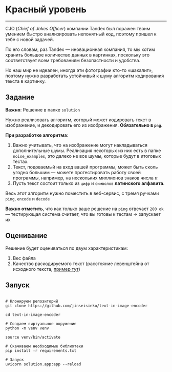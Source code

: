 # Красный уровень
___

CJO (*Chief of Jokes Officer*) компании Tandex был поражен твоим умением быстро анализировать непонятный код, поэтому пришел к тебе с новой задачей.

По его словам, раз Tandex — иновационная компания, то мы хотим хранить большое количество данных в картинках, поскольку это соответствует всем требованиям безопастности и удобства. 

Но наш мир не идеален, иногда эти фотографии кто-то «шакалит», поэтому нужно разработать устойчивый к шуму алгоритм кодирования текста в картинку.


## Задание

**Важно**: Решение в папке `solution`

Нужно реализовать алгоритм, который может кодировать текст в изображение, и декодировать его из изображения. **Обязательно в `png`**.

**При разработке алгоритма**:
1. Важно учитывать, что на изображение могут накладываться дополнительные шумы. Реализация некоторых из них есть в папке `noise_examples`, это далеко не все шумы, которые будут в итоговых тестах.
2. Текст, подоваемый на вход вашей программы, может быть сколь угодно большим — можете протестировать работу своей программы, например, на нескольких миллионов знаков числа $\pi$
3. Пусть текст состоит только из `цифр` и `символов` **латинского алфавита**.

Весь этот алгоритм нужно поместить в веб-сервис, с тремя ручками `ping`, `encode` и `decode`

**Важно отметить**, что как только ваше решение на `ping` отвечает `200 ok` — тестирующая система считает, что вы готовы к тестам => запускает их


## Оценивание

Решение будет оцениваться по двум характеристикам:
1. Вес файла
2. Качество раскодируемого текст (расстояние левенштейна от исходного текста, [пример тут](tester/levenshtein_distance.py))

## Запуск
```

# Клонируем репозиторий
git clone https://github.com/jinseisieko/text-in-image-encoder

cd text-in-image-encoder

# Создаем виртуальное окружение
python -m venv venv

source venv/bin/activate

# Скачиваем необходимые библиотеки
pip install -r requirements.txt

# Запуск
uvicorn solution.app:app --reload
```